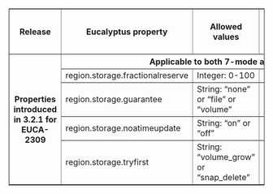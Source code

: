 <TABLE border="1"
          summary="This table lists the NetApp properties exposed by Eucalyptus, a brief description, default value in Eucalyptus and NetApp CLI to verify the values">
<TR><TH>Release<TH>Eucalyptus property<TH>Allowed values<TH>Default value in Eucalyptus<TH>Description from Netapp API doc<TH>Netapp CLI
<TR><TH rowspan="8">Properties introduced in 3.2.1 for EUCA-2309<TH colspan="5"> Applicable to both 7-mode and Cluster mode
<TR><TD>region.storage.fractionalreserve<TD>Integer: 0-100<TD>0<TD><TD rowspan="4">vol options <vol-name>
<TR><TD>region.storage.guarantee<TD>String: “none” or “file” or “volume”<TD>“volume”<TD>
<TR><TD>region.storage.noatimeupdate<TD>String: “on” or “off”<TD>“on”<TD>
<TR><TD>region.storage.tryfirst<TD>String: “volume_grow” or “snap_delete”<TD>“volume_grow”<TD>
</TABLE>